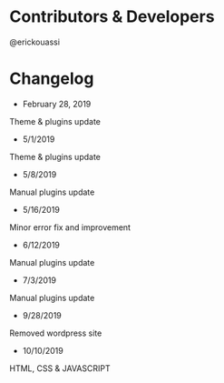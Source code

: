 # Contributors & Developers
@erickouassi

# Changelog

* February 28, 2019

Theme & plugins update

* 5/1/2019

Theme & plugins update

* 5/8/2019

Manual plugins update

* 5/16/2019

Minor error fix and improvement

* 6/12/2019

Manual plugins update

* 7/3/2019

Manual plugins update 


* 9/28/2019

Removed wordpress site

* 10/10/2019

HTML, CSS & JAVASCRIPT
